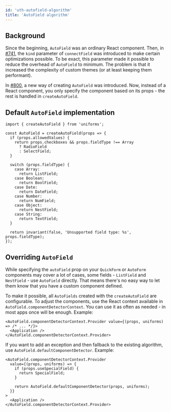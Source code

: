 ```yaml
---
id: 'uth-autofield-algorithm'
title: 'AutoField algorithm'
---
```


## Background

Since the beginning, `AutoField` was an ordinary React component. Then, in [\#741](https://github.com/vazco/uniforms/issues/741), the `kind` parameter of `connectField` was introduced to make certain optimizations possible. To be exact, this parameter made it possible to reduce the overhead of `AutoField` to minimum. The problem is that it increased the complexity of custom themes (or at least keeping them performant).

In [\#800](https://github.com/vazco/uniforms/issues/800), a new way of creating `AutoField` was introduced. Now, instead of a React component, you only specify the component based on its props - the rest is handled in `createAutoField`.

## Default `AutoField` implementation

```tsx
import { createAutoField } from 'uniforms';

const AutoField = createAutoField(props => {
  if (props.allowedValues) {
    return props.checkboxes && props.fieldType !== Array
      ? RadioField
      : SelectField;
  }

  switch (props.fieldType) {
    case Array:
      return ListField;
    case Boolean:
      return BoolField;
    case Date:
      return DateField;
    case Number:
      return NumField;
    case Object:
      return NestField;
    case String:
      return TextField;
  }

  return invariant(false, 'Unsupported field type: %s', props.fieldType);
});
```

## Overriding `AutoField`

While specifying the `autoField` prop on your `QuickForm` or `AutoForm` components may cover a lot of cases, some fields - `ListField` and `NestField` - use `AutoField` directly. That means there's no easy way to let them know that you have a custom component defined.

To make it possible, all `AutoFields` created with the `createAutoField` are configurable. To adjust the components, use the React context available in `AutoField.componentDetectorContext`. You can use it as often as needed - in most apps once will be enough. Example:

```tsx
<AutoField.componentDetectorContext.Provider value={(props, uniforms) => /* ... */}>
  <Application />
</AutoField.componentDetectorContext.Provider>
```

If you want to add an exception and then fallback to the existing algorithm, use `AutoField.defaultComponentDetector`. Example:

```tsx
<AutoField.componentDetectorContext.Provider
  value={(props, uniforms) => {
    if (props.useSpecialField) {
      return SpecialField;
    }

    return AutoField.defaultComponentDetector(props, uniforms);
  }}
>
  <Application />
</AutoField.componentDetectorContext.Provider>
```
